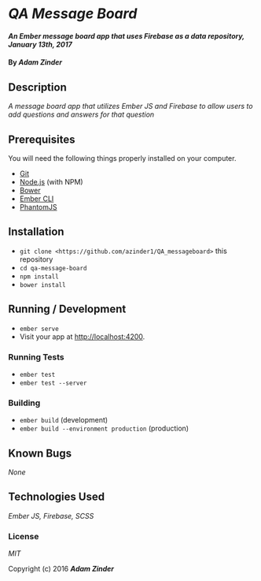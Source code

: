 # _QA Message Board_

#### _An Ember message board app that uses Firebase as a data repository, January 13th, 2017_

#### By _**Adam Zinder**_

## Description

_A message board app that utilizes Ember JS and Firebase to allow users to add questions and answers for that question_

## Prerequisites

You will need the following things properly installed on your computer.

* [Git](https://git-scm.com/)
* [Node.js](https://nodejs.org/) (with NPM)
* [Bower](https://bower.io/)
* [Ember CLI](https://ember-cli.com/)
* [PhantomJS](http://phantomjs.org/)

## Installation

* `git clone <https://github.com/azinder1/QA_messageboard>` this repository
* `cd qa-message-board`
* `npm install`
* `bower install`

## Running / Development

* `ember serve`
* Visit your app at [http://localhost:4200](http://localhost:4200).

### Running Tests

* `ember test`
* `ember test --server`

### Building

* `ember build` (development)
* `ember build --environment production` (production)

## Known Bugs

_None_

## Technologies Used

_Ember JS, Firebase, SCSS_

### License

*MIT*

Copyright (c) 2016 **_Adam Zinder_**

